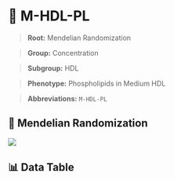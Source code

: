 # 🧪 M-HDL-PL

> **Root:** Mendelian Randomization

> **Group:** Concentration  

> **Subgroup:** HDL

> **Phenotype:** Phospholipids in Medium HDL  

> **Abbreviations:** `M-HDL-PL`

## 🧬 Mendelian Randomization  

<img src="/MR/Figures/Inverse/MhengxianHDLhengxianPL.png"/>


## 📊 Data Table


<CsvTableMRI src="/public/MR/Data/Inverse/MhengxianHDLhengxianPL.csv"/>
